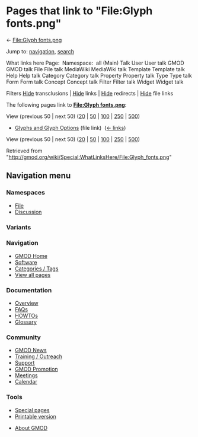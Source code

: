 <div id="mw-page-base" class="noprint">

</div>

<div id="mw-head-base" class="noprint">

</div>

<div id="content" class="mw-body" role="main">

<span id="top"></span>

<div id="mw-js-message" style="display:none;">

</div>



# <span dir="auto">Pages that link to "File:Glyph fonts.png"</span>

<div id="bodyContent">

<div id="contentSub">

← [File:Glyph
fonts.png](/wiki/File:Glyph_fonts.png "File:Glyph fonts.png")

</div>

<div id="jump-to-nav" class="mw-jump">

Jump to: [navigation](#mw-navigation), [search](#p-search)

</div>

<div id="mw-content-text">

What links here Page:  Namespace:  all (Main) Talk User User talk GMOD
GMOD talk File File talk MediaWiki MediaWiki talk Template Template talk
Help Help talk Category Category talk Property Property talk Type Type
talk Form Form talk Concept Concept talk Filter Filter talk Widget
Widget talk

Filters
[Hide](/mediawiki/index.php?title=Special:WhatLinksHere/File:Glyph_fonts.png&hidetrans=1 "Special:WhatLinksHere/File:Glyph fonts.png")
transclusions \|
[Hide](/mediawiki/index.php?title=Special:WhatLinksHere/File:Glyph_fonts.png&hidelinks=1 "Special:WhatLinksHere/File:Glyph fonts.png")
links \|
[Hide](/mediawiki/index.php?title=Special:WhatLinksHere/File:Glyph_fonts.png&hideredirs=1 "Special:WhatLinksHere/File:Glyph fonts.png")
redirects \|
[Hide](/mediawiki/index.php?title=Special:WhatLinksHere/File:Glyph_fonts.png&hideimages=1 "Special:WhatLinksHere/File:Glyph fonts.png")
file links

The following pages link to **[File:Glyph
fonts.png](/wiki/File:Glyph_fonts.png "File:Glyph fonts.png")**:

View (previous 50 \| next 50)
([20](/mediawiki/index.php?title=Special:WhatLinksHere/File:Glyph_fonts.png&limit=20 "Special:WhatLinksHere/File:Glyph fonts.png")
\|
[50](/mediawiki/index.php?title=Special:WhatLinksHere/File:Glyph_fonts.png&limit=50 "Special:WhatLinksHere/File:Glyph fonts.png")
\|
[100](/mediawiki/index.php?title=Special:WhatLinksHere/File:Glyph_fonts.png&limit=100 "Special:WhatLinksHere/File:Glyph fonts.png")
\|
[250](/mediawiki/index.php?title=Special:WhatLinksHere/File:Glyph_fonts.png&limit=250 "Special:WhatLinksHere/File:Glyph fonts.png")
\|
[500](/mediawiki/index.php?title=Special:WhatLinksHere/File:Glyph_fonts.png&limit=500 "Special:WhatLinksHere/File:Glyph fonts.png"))

- [Glyphs and Glyph
  Options](/wiki/Glyphs_and_Glyph_Options "Glyphs and Glyph Options")
  (file link) ‎ <span class="mw-whatlinkshere-tools">([←
  links](/mediawiki/index.php?title=Special:WhatLinksHere&target=Glyphs+and+Glyph+Options "Special:WhatLinksHere"))</span>

View (previous 50 \| next 50)
([20](/mediawiki/index.php?title=Special:WhatLinksHere/File:Glyph_fonts.png&limit=20 "Special:WhatLinksHere/File:Glyph fonts.png")
\|
[50](/mediawiki/index.php?title=Special:WhatLinksHere/File:Glyph_fonts.png&limit=50 "Special:WhatLinksHere/File:Glyph fonts.png")
\|
[100](/mediawiki/index.php?title=Special:WhatLinksHere/File:Glyph_fonts.png&limit=100 "Special:WhatLinksHere/File:Glyph fonts.png")
\|
[250](/mediawiki/index.php?title=Special:WhatLinksHere/File:Glyph_fonts.png&limit=250 "Special:WhatLinksHere/File:Glyph fonts.png")
\|
[500](/mediawiki/index.php?title=Special:WhatLinksHere/File:Glyph_fonts.png&limit=500 "Special:WhatLinksHere/File:Glyph fonts.png"))

</div>

<div class="printfooter">

Retrieved from
"<http://gmod.org/wiki/Special:WhatLinksHere/File:Glyph_fonts.png>"

</div>

<div id="catlinks" class="catlinks catlinks-allhidden">

</div>

<div class="visualClear">

</div>

</div>

</div>

<div id="mw-navigation">

## Navigation menu

<div id="mw-head">



<div id="left-navigation">

<div id="p-namespaces" class="vectorTabs" role="navigation"
aria-labelledby="p-namespaces-label">

### Namespaces

- <span id="ca-nstab-image"><a href="/wiki/File:Glyph_fonts.png" accesskey="c"
  title="View the file page [c]">File</a></span>
- <span id="ca-talk"><a
  href="/mediawiki/index.php?title=File_talk:Glyph_fonts.png&amp;action=edit&amp;redlink=1"
  accesskey="t"
  title="Discussion about the content page [t]">Discussion</a></span>

</div>

<div id="p-variants" class="vectorMenu emptyPortlet" role="navigation"
aria-labelledby="p-variants-label">

### 

### Variants[](#)

<div class="menu">

</div>

</div>

</div>

<div id="right-navigation">





</div>



</div>

</div>

</div>

<div id="mw-panel">

<div id="p-logo" role="banner">

<a href="/wiki/Main_Page"
style="background-image: url(http://gmod.org/images/GMOD-cogs.png);"
title="Visit the main page"></a>

</div>

<div id="p-Navigation" class="portal" role="navigation"
aria-labelledby="p-Navigation-label">

### Navigation

<div class="body">

- <span id="n-GMOD-Home">[GMOD Home](/wiki/Main_Page)</span>
- <span id="n-Software">[Software](/wiki/GMOD_Components)</span>
- <span id="n-Categories-.2F-Tags">[Categories /
  Tags](/wiki/Categories)</span>
- <span id="n-View-all-pages">[View all
  pages](/wiki/Special:AllPages)</span>

</div>

</div>

<div id="p-Documentation" class="portal" role="navigation"
aria-labelledby="p-Documentation-label">

### Documentation

<div class="body">

- <span id="n-Overview">[Overview](/wiki/Overview)</span>
- <span id="n-FAQs">[FAQs](/wiki/Category:FAQ)</span>
- <span id="n-HOWTOs">[HOWTOs](/wiki/Category:HOWTO)</span>
- <span id="n-Glossary">[Glossary](/wiki/Glossary)</span>

</div>

</div>

<div id="p-Community" class="portal" role="navigation"
aria-labelledby="p-Community-label">

### Community

<div class="body">

- <span id="n-GMOD-News">[GMOD News](/wiki/GMOD_News)</span>
- <span id="n-Training-.2F-Outreach">[Training /
  Outreach](/wiki/Training_and_Outreach)</span>
- <span id="n-Support">[Support](/wiki/Support)</span>
- <span id="n-GMOD-Promotion">[GMOD
  Promotion](/wiki/GMOD_Promotion)</span>
- <span id="n-Meetings">[Meetings](/wiki/Meetings)</span>
- <span id="n-Calendar">[Calendar](/wiki/Calendar)</span>

</div>

</div>

<div id="p-tb" class="portal" role="navigation"
aria-labelledby="p-tb-label">

### Tools

<div class="body">

- <span id="t-specialpages"><a href="/wiki/Special:SpecialPages" accesskey="q"
  title="A list of all special pages [q]">Special pages</a></span>
- <span id="t-print"><a
  href="/mediawiki/index.php?title=Special:WhatLinksHere/File:Glyph_fonts.png&amp;printable=yes"
  rel="alternate" accesskey="p"
  title="Printable version of this page [p]">Printable version</a></span>

</div>

</div>

</div>

</div>

<div id="footer" role="contentinfo">

- <span id="footer-places-about">[About
  GMOD](/wiki/GMOD:About "GMOD:About")</span>

<!-- -->






</div>
